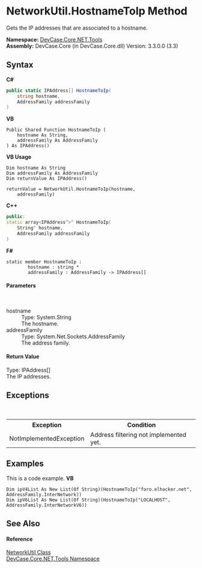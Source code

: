 # NetworkUtil.HostnameToIp Method 
 

Gets the IP addresses that are associated to a hostname.

**Namespace:**&nbsp;<a href="N_DevCase_Core_NET_Tools">DevCase.Core.NET.Tools</a><br />**Assembly:**&nbsp;DevCase.Core (in DevCase.Core.dll) Version: 3.3.0.0 (3.3)

## Syntax

**C#**<br />
``` C#
public static IPAddress[] HostnameToIp(
	string hostname,
	AddressFamily addressFamily
)
```

**VB**<br />
``` VB
Public Shared Function HostnameToIp ( 
	hostname As String,
	addressFamily As AddressFamily
) As IPAddress()
```

**VB Usage**<br />
``` VB Usage
Dim hostname As String
Dim addressFamily As AddressFamily
Dim returnValue As IPAddress()

returnValue = NetworkUtil.HostnameToIp(hostname, 
	addressFamily)
```

**C++**<br />
``` C++
public:
static array<IPAddress^>^ HostnameToIp(
	String^ hostname, 
	AddressFamily addressFamily
)
```

**F#**<br />
``` F#
static member HostnameToIp : 
        hostname : string * 
        addressFamily : AddressFamily -> IPAddress[] 

```


#### Parameters
&nbsp;<dl><dt>hostname</dt><dd>Type: System.String<br />The hostname.</dd><dt>addressFamily</dt><dd>Type: System.Net.Sockets.AddressFamily<br />The address family.</dd></dl>

#### Return Value
Type: IPAddress[]<br />The IP addresses.

## Exceptions
&nbsp;<table><tr><th>Exception</th><th>Condition</th></tr><tr><td>NotImplementedException</td><td>Address filtering not implemented yet.</td></tr></table>

## Examples
This is a code example. 
**VB**<br />
``` VB
Dim ipV4List As New List(Of String)(HostnameToIp("foro.elhacker.net", AddressFamily.InterNetwork))
Dim ipV6List As New List(Of String)(HostnameToIp("LOCALHOST", AddressFamily.InterNetworkV6))
```


## See Also


#### Reference
<a href="T_DevCase_Core_NET_Tools_NetworkUtil">NetworkUtil Class</a><br /><a href="N_DevCase_Core_NET_Tools">DevCase.Core.NET.Tools Namespace</a><br />